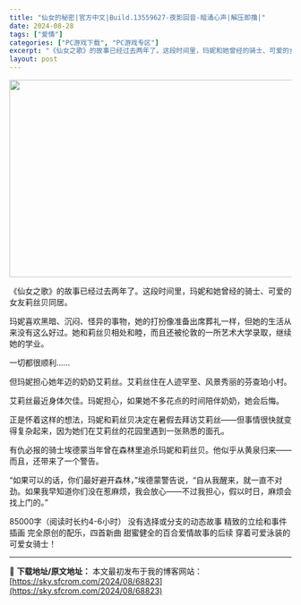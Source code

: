 ```yaml
---
title: "仙女的秘密|官方中文|Build.13559627-夜影回音-暗涌心声|解压即撸|"
date: 2024-08-28
tags: ["爱情"]
categories: ["PC游戏下载", "PC游戏专区"]
excerpt: "《仙女之歌》的故事已经过去两年了。这段时间里，玛妮和她曾经的骑士、可爱的女友莉丝贝同居。 玛妮喜欢黑暗、沉闷、怪异的事物，她的打扮像准备出席葬礼一样，但她的生活从来没有这么好过。她和莉丝贝相处和睦，而且还被伦敦的一所艺术大学录取，继续她的学业。 一切都很顺利…… 但玛妮担心她年迈的奶奶艾莉丝。艾莉丝&hellip;"
layout: post
---
```


<img class="aligncenter size-full wp-image-68824" src="https://sky.sfcrom.com/wp-content/uploads/2024/08/202408281057263.webp" alt="" width="616" height="353" />

《仙女之歌》的故事已经过去两年了。这段时间里，玛妮和她曾经的骑士、可爱的女友莉丝贝同居。

玛妮喜欢黑暗、沉闷、怪异的事物，她的打扮像准备出席葬礼一样，但她的生活从来没有这么好过。她和莉丝贝相处和睦，而且还被伦敦的一所艺术大学录取，继续她的学业。

一切都很顺利……

但玛妮担心她年迈的奶奶艾莉丝。艾莉丝住在人迹罕至、风景秀丽的芬查珀小村。

艾莉丝最近身体欠佳。玛妮担心，如果她不多花点的时间陪伴奶奶，她会后悔。

正是怀着这样的想法，玛妮和莉丝贝决定在暑假去拜访艾莉丝——但事情很快就变得复杂起来，因为她们在艾莉丝的花园里遇到一张熟悉的面孔。

有仇必报的骑士埃德蒙当年曾在森林里追杀玛妮和莉丝贝。他似乎从黄泉归来——而且，还带来了一个警告。

“如果可以的话，你们最好避开森林，”埃德蒙警告说，“自从我醒来，就一直不对劲。如果我早知道你们没在惹麻烦，我会放心——不过我担心，假以时日，麻烦会找上门的。”

85000字（阅读时长约4-6小时）
没有选择或分支的动态故事
精致的立绘和事件插画
完全原创的配乐，四首新曲
甜蜜健全的百合爱情故事的后续
穿着可爱泳装的可爱女骑士！

---
📖 **下载地址/原文地址：** 本文最初发布于我的博客网站：[https://sky.sfcrom.com/2024/08/68823](https://sky.sfcrom.com/2024/08/68823)
